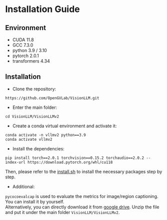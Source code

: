 # Installation Guide


## Environment

- CUDA 11.8
- GCC 7.3.0
- python 3.9 / 3.10
- pytorch 2.0.1
- transformers 4.34


## Installation

- Clone the repository:

```
https://github.com/OpenGVLab/VisionLLM.git
```

- Enter the main folder:

```
cd VisionLLM/VisionLLMv2
```

- Create a conda virtual environment and activate it:

```
conda activate -n vllmv2 python==3.9
conda activate vllmv2
```

- Install the dependencies:

```
pip install torch==2.0.1 torchvision==0.15.2 torchaudio==2.0.2 --index-url https://download.pytorch.org/whl/cu118
```

Then, please refer to the [install.sh](https://github.com/OpenGVLab/VisionLLM/blob/release/VisionLLMv2/install.sh) to install the necessary packages step by step.

- Additional:

`pycocoevalcap` is used to evaluate the metrics for image/region captioning. You can install it by yourself.    
Alternatively, you can directly download it from [google drive](https://drive.google.com/file/d/1_haRVgvnhwMxjGIgwy3xdxgI9G8nWnaF/view?usp=drive_link). Unzip the file and put it under the main folder `VisionLLM/VisionLLMv2`.
